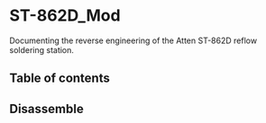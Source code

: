 # ST-862D_Mod
Documenting the reverse engineering of the Atten ST-862D reflow soldering station.

## Table of contents

## Disassemble

